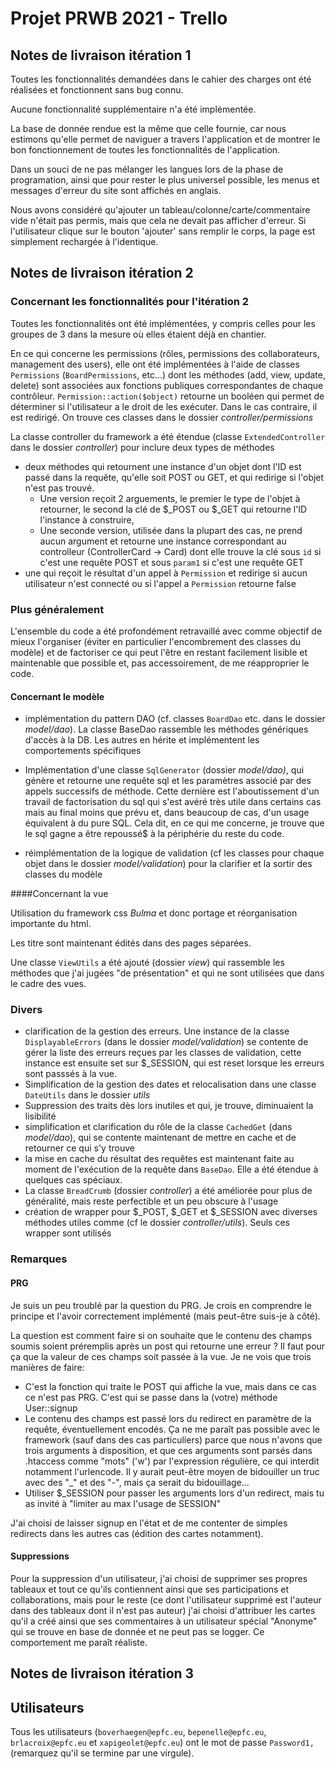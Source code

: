 # Projet PRWB 2021 - Trello

## Notes de livraison itération 1

Toutes les fonctionnalités demandées dans le cahier des charges ont été réalisées et fonctionnent sans bug connu.

Aucune fonctionnalité supplémentaire n'a été implémentée.

La base de donnée rendue est la même que celle fournie, car nous estimons qu'elle permet de naviguer a travers l'application et de montrer le bon fonctionnement de toutes les fonctionnalités de l'application.

Dans un souci de ne pas mélanger les langues lors de la phase de programation, ainsi que pour rester le plus universel possible, les menus et messages d'erreur du site sont affichés en anglais.

Nous avons considéré qu'ajouter un tableau/colonne/carte/commentaire vide n'était pas permis, mais que cela ne devait pas afficher d'erreur. Si l'utilisateur clique sur le bouton 'ajouter' sans remplir le corps, la page est simplement rechargée à l'identique.

## Notes de livraison itération 2
### Concernant les fonctionnalités pour l'itération 2
Toutes les fonctionnalités ont été implémentées, y compris celles pour les groupes de 3 dans la mesure où elles étaient déjà en chantier.

En ce qui concerne les permissions (rôles, permissions des collaborateurs, management des users), elle ont été implémentées à l'aide de classes
`Permissions` (`BoardPermissions`, etc...) dont les méthodes (add, view, update, delete) sont associées aux fonctions publiques correspondantes de chaque contrôleur. `Permission::action($object)` retourne un booléen
qui permet de déterminer si l'utilisateur a le droit de les exécuter. Dans le cas contraire, il est redirigé. On trouve ces classes dans le dossier _controller/permissions_

La classe controller du framework a été étendue (classe `ExtendedController` dans le dossier _controller_) pour inclure deux types de méthodes 
* deux méthodes qui retournent une instance d'un objet dont l'ID est passé dans la requête, qu'elle soit POST ou GET, et qui redirige si l'objet n'est pas trouvé. 
    * Une version reçoit 2 arguements, le premier le type de l'objet à retourner, le second la clé de $_POST ou $_GET qui retourne l'ID l'instance à construire,
    * Une seconde version, utilisée dans la plupart des cas, ne prend aucun argument et retourne une instance correspondant au controlleur (ControllerCard -> Card) dont
    elle trouve la clé sous `id` si c'est une requête POST et sous `param1` si c'est une requête GET
* une qui reçoit le résultat d'un appel à `Permission` et redirige si aucun utilisateur n'est connecté ou si l'appel a `Permission` retourne false

### Plus généralement
L'ensemble du code a été profondément retravaillé avec comme objectif de mieux l'organiser (éviter en particulier l'encombrement des classes du modèle) et
de factoriser ce qui peut l'être en restant facilement lisible et maintenable que possible et, pas accessoirement, de me réapproprier le code.

#### Concernant le modèle
* implémentation du pattern DAO (cf. classes `BoardDao` etc. dans le dossier _model/dao_). La classe BaseDao rassemble les méthodes 
  génériques d'accès à la DB. Les autres en hérite et implémentent les comportements spécifiques
  
* Implémentation d'une classe `SqlGenerator` (dossier _model/dao)_, qui génère et retourne une requête sql et les paramètres associé par des appels
  successifs de méthode.
Cette dernière est l'aboutissement d'un travail de factorisation du sql qui s'est avéré très utile dans certains cas mais au final moins que prévu
  et, dans beaucoup de cas,  d'un usage équivalent à du pure SQL. Cela dit, en ce qui me concerne, je trouve que le sql gagne a être repoussé$
  à la périphérie du reste du code.
  
* réimplémentation de la logique de validation (cf les classes pour chaque objet dans le dossier _model/validation_) pour la clarifier et la sortir
des classes du modèle

####Concernant la vue

Utilisation du framework css _Bulma_ et donc portage et réorganisation importante du html.

Les titre sont maintenant édités dans des pages séparées.

Une classe `ViewUtils` a été ajouté (dossier _view_) qui rassemble les méthodes que j'ai jugées "de présentation" et qui ne sont utilisées
que dans le cadre des vues.

### Divers
* clarification de la gestion des erreurs. Une instance de la classe `DisplayableErrors` (dans le dossier _model/validation_) 
  se contente de gérer la liste des erreurs
  reçues par les classes de validation, cette instance est ensuite set sur $_SESSION, qui est reset lorsque les 
  erreurs sont passsés à la vue.
* Simplification de la gestion des dates et relocalisation dans une classe `DateUtils` dans le dossier _utils_
* Suppression des traits dès lors inutiles et qui, je trouve, diminuaient la lisibilité
* simplification et clarification du rôle de la classe `CachedGet` (dans _model/dao_), qui se contente maintenant de mettre en cache et
    de retourner ce qui s'y trouve
* la mise en cache du résultat des requêtes est maintenant faite au moment de l'exécution
  de la requête dans `BaseDao`. Elle a été étendue à quelques cas spéciaux.
* La classe `BreadCrumb` (dossier _controller_) a été améliorée pour plus de généralité, mais reste perfectible et un peu obscure à l'usage 
* création de wrapper pour $_POST, $_GET et $_SESSION avec diverses méthodes utiles comme (cf le dossier _controller/utils_). Seuls ces
wrapper sont utilisés
### Remarques
#### PRG
Je suis un peu troublé par la question du PRG. Je crois en comprendre le principe et l'avoir correctement implémenté 
   (mais peut-être suis-je à côté).
   
La question est comment faire si on souhaite que le contenu des champs soumis soient préremplis après un post qui retourne une erreur ?
Il faut pour ça que la valeur de ces champs soit passée à la vue. Je ne vois que trois manières de faire:

* C'est la fonction qui traite le POST qui affiche la vue, mais dans ce cas ce n'est pas PRG. C'est qui se passe dans la (votre) méthode
  User::signup
* Le contenu des champs est passé lors du redirect en paramètre de la requête, éventuellement encodés. Ça ne me paraît 
  pas possible avec le framework
  (sauf dans des cas particuliers) parce que nous n'avons que trois arguments à disposition, et que ces arguments sont
  parsés dans .htaccess comme "mots" ('w') par l'expression régulière, ce qui interdit notamment l'urlencode. Il y aurait peut-être
  moyen de bidouiller un truc avec des "_" et des "-", mais ça serait du bidouillage...
* Utiliser $_SESSION pour passer les arguments lors d'un redirect, mais tu as invité à "limiter au max l'usage de SESSION"

J'ai choisi de laisser signup en l'état et de me contenter de simples redirects dans les autres cas (édition des cartes notamment).

#### Suppressions
Pour la suppression d'un utilisateur, 
j'ai choisi de supprimer ses propres tableaux et tout ce qu'ils contiennent ainsi que ses participations et collaborations, 
mais pour le reste (ce dont l'utilisateur supprimé est l'auteur dans des tableaux dont il n'est pas auteur) j'ai choisi d'attribuer
les cartes qu'il a créé ainsi que ses commentaires 
à un utilisateur spécial "Anonyme" qui se trouve en base de donnée et ne peut pas se logger. Ce comportement me paraît réaliste.

## Notes de livraison itération 3

## Utilisateurs

Tous les utilisateurs (`boverhaegen@epfc.eu`, `bepenelle@epfc.eu`, `brlacroix@epfc.eu` et `xapigeolet@epfc.eu`) ont le mot de passe `Password1,` (remarquez qu'il se termine par une virgule).


